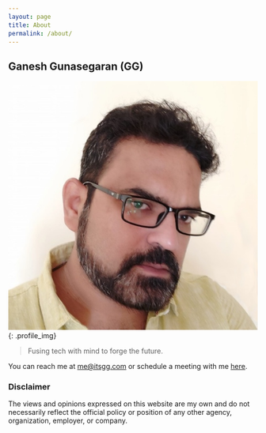 ```yaml
---
layout: page
title: About
permalink: /about/
---
```


## Ganesh Gunasegaran (GG)

![GG alt >](/assets/images/gg.jpg){: .profile_img}

> Fusing tech with mind to forge the future.

You can reach me at [me@itsgg.com](mailto:me@itsgg.com?subject=Web%20Contact) or schedule a meeting with me <a href="https://itsgg.neetocal.com/hello" target="_blank">here</a>.

### Disclaimer

The views and opinions expressed on this website are my own and do not necessarily reflect the official policy or position of any other agency, organization, employer, or company.
